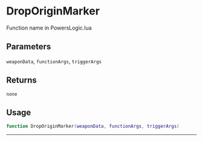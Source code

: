 # DropOriginMarker
Function name in PowersLogic.lua
## Parameters
`weaponData`, `functionArgs`, `triggerArgs`
## Returns
`none`
## Usage
```lua
function DropOriginMarker(weaponData, functionArgs, triggerArgs)
```
---
